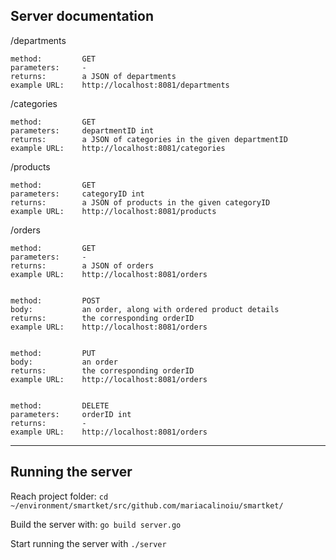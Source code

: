 Server documentation
------------------

/departments
    
    method:         GET
    parameters:     -
    returns:        a JSON of departments
    example URL:    http://localhost:8081/departments


/categories
    
    method:         GET
    parameters:     departmentID int
    returns:        a JSON of categories in the given departmentID
    example URL:    http://localhost:8081/categories


/products
    
    method:         GET
    parameters:     categoryID int
    returns:        a JSON of products in the given categoryID
    example URL:    http://localhost:8081/products


/orders
    
    method:         GET
    parameters:     -
    returns:        a JSON of orders
    example URL:    http://localhost:8081/orders
    

    method:         POST
    body:           an order, along with ordered product details
    returns:        the corresponding orderID
    example URL:    http://localhost:8081/orders
    

    method:         PUT
    body:           an order
    returns:        the corresponding orderID
    example URL:    http://localhost:8081/orders
    

    method:         DELETE
    parameters:     orderID int
    returns:        -
    example URL:    http://localhost:8081/orders
    
------------------
 
Running the server
------------------

Reach project folder:  `cd ~/environment/smartket/src/github.com/mariacalinoiu/smartket/`

Build the server with: `go build server.go`

Start running the server with `./server`
